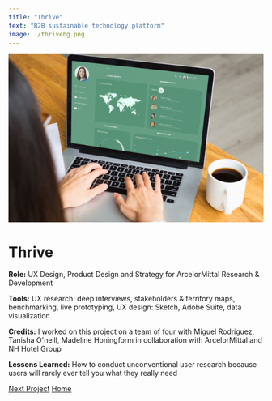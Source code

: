 ```yaml
---
title: "Thrive"
text: "B2B sustainable technology platform"
image: ./thrivebg.png
---
```


![Hero](./thrive.png)

# Thrive

**Role:** UX Design, Product Design and Strategy for ArcelorMittal Research & Development

**Tools:** UX research: deep interviews, stakeholders & territory maps, benchmarking, live prototyping, UX design: Sketch, Adobe Suite, data visualization

**Credits:** I worked on this project on a team of four with Miguel Rodriguez, Tanisha O'neill, Madeline Honingform in collaboration with ArcelorMittal and NH Hotel Group

**Lessons Learned:** How to conduct unconventional user research because users will rarely ever tell you what they really need

[Next Project](/lucid)
[Home](/)
